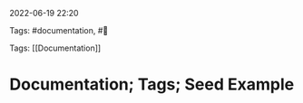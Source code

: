 2022-06-19 22:20

Tags: #documentation, #🌰

Tags: [[Documentation]]

# Documentation; Tags; Seed Example